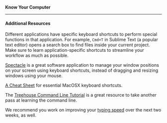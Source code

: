 **Know Your Computer**

---

#### Additional Resources

Different applications have specific keyboard shortcuts to perform special
functions in that application. For example, `Cmd+T` in Sublime Text (a popular
text editor) opens a search box to find files inside your current project.
Make sure to learn application-specific shortcuts to streamline your workflow
as much as possible.

[Spectacle](http://spectacleapp.com/) is a great software application to manage your window positions
on your screen using keyboard shortcuts, instead of dragging and resizing
windows using your mouse.

[A Cheat Sheet](http://edge-cache.lifehacker.com/lifehacker/lh_mac_shortcuts_update.pdf) for essential MacOSX keyboard shortcuts.

The [Treehouse Command Line Tutorial](http://blog.teamtreehouse.com/introduction-to-the-mac-os-x-command-line) is a
great resource to take another pass at learning the command line.

We recommend you work on improving your [typing speed](https://typing.io/lessons) over the next two weeks, as well.
